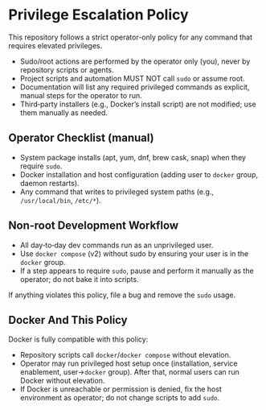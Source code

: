 # Privilege Escalation Policy

This repository follows a strict operator-only policy for any command that requires elevated privileges.

- Sudo/root actions are performed by the operator only (you), never by repository scripts or agents.
- Project scripts and automation MUST NOT call `sudo` or assume root.
- Documentation will list any required privileged commands as explicit, manual steps for the operator to run.
- Third‑party installers (e.g., Docker’s install script) are not modified; use them manually as needed.

## Operator Checklist (manual)
- System package installs (apt, yum, dnf, brew cask, snap) when they require `sudo`.
- Docker installation and host configuration (adding user to `docker` group, daemon restarts).
- Any command that writes to privileged system paths (e.g., `/usr/local/bin`, `/etc/*`).

## Non‑root Development Workflow
- All day‑to‑day dev commands run as an unprivileged user.
- Use `docker compose` (v2) without sudo by ensuring your user is in the `docker` group.
- If a step appears to require `sudo`, pause and perform it manually as the operator; do not bake it into scripts.

If anything violates this policy, file a bug and remove the `sudo` usage.

## Docker And This Policy
Docker is fully compatible with this policy:

- Repository scripts call `docker`/`docker compose` without elevation.
- Operator may run privileged host setup once (installation, service enablement, user→`docker` group). After that, normal users can run Docker without elevation.
- If Docker is unreachable or permission is denied, fix the host environment as operator; do not change scripts to add `sudo`.

